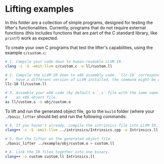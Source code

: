 # Lifting examples

In this folder are a collection of simple programs, designed for testing the lifter's functionalities. Currently, programs that do not require external functions (this includes functions that are part of the C standard library, like `printf`) work as expected.

To create your own C programs that test the lifter's capabilities, using the example `c/custom.c`:
```bash
# 1. Compile your code down to human-readable LLVM IR.
clang -c -S -emit-llvm c/custom.c -o ll/custom.ll

# 2. Compile the LLVM IR down to x86 assembly code. `llc-18` corresponds with LLVM 18 - if you
#    have a different version of LLVM installed, the command might be different.
llc-18 ll/custom.ll

# 3. Assemble your x86 code (by default a `.s` file with the same name in the same folder) into
#    an x86 object file.
as ll/custom.s -o obj/custom.o
```

To lift and run the generated object file, go to the `build` folder (where your `./basic_lifter` should be) and run the following commands:
```bash
# 4. If you haven't already, compile the intrinsics file into LLVM IR.
clang++ -c -S -emit-llvm ../intrinsics/Intrinsics.cpp -o Intrinsics.ll

# 5. Run the lifter on the generated object file.
./basic_lifter ../example/obj/custom.o > custom.ll

# 6. Link the IR files together into one binary.
clang++ -o custom custom.ll Intrinsics.ll
```